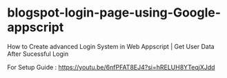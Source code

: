 # blogspot-login-page-using-Google-appscript
How to Create advanced Login System in Web Appscript | Get User Data After Sucessful Login


For Setup Guide : https://youtu.be/6nfPFAT8EJ4?si=hRELUH8YTeqjXJdd

